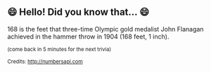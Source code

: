 ## 😄 Hello! Did you know that... 😄
168 is the feet that three-time Olympic gold medalist John Flanagan achieved in the hammer throw in 1904 (168 feet, 1 inch).

<sup>(come back in 5 minutes for the next trivia)</sup>


<sup>Credits: http://numbersapi.com</sup>
